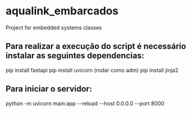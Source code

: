 # aqualink_embarcados
Project for embedded systems classes 

## Para realizar a execução do script é necessário instalar as seguintes dependencias:
pip install fastapi
pip install uvicorn (rodar como adm)
pip install jinja2

## Para iniciar o servidor:
python -m uvicorn main:app --reload --host 0.0.0.0 --port 8000